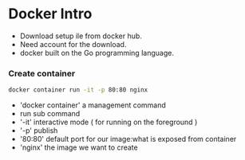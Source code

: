 # Docker Intro 

* Download setup ile from docker hub. 
* Need account for the download. 
* docker built on the Go programming language.

### Create container 
```bash
docker container run -it -p 80:80 nginx
```

- 'docker container' a management command
- run sub command
- '-it' interactive mode ( for running on the foreground )
- '-p' publish
- '80:80' default port for our image:what is exposed from container
- 'nginx' the image we want to create 